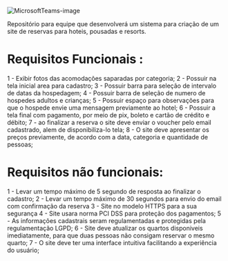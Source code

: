 ![MicrosoftTeams-image](https://github.com/itsCaarol/Hotel-Batutel/assets/132613486/e49c0321-1c18-4e02-9988-5ed62e4b1744)

Repositório para equipe que desenvolverá um sistema para criação de um site de reservas para hoteis, pousadas e resorts.
# Requisitos Funcionais :
1 - Exibir fotos das acomodações saparadas por categoria;
2 - Possuir na tela inicial area para cadastro;
3 - Possuir barra para seleção de intervalo de datas da hospedagem;
4 - Possuir barra de seleção de numero de hospedes adultos e crianças;
5 - Possuir espaço para observações para que o hospede envie uma mensagem previamente ao hotel;
6 - Possuir a tela final com pagamento, por meio de pix, boleto e cartão de crédito e débito;
7 - ao finalizar a reserva o site deve enviar o voucher pelo email cadastrado, alem de disponibiliza-lo tela;
8 - O site deve apresentar os preços previamente, de acordo com a data, categoria e quantidade de pessoas;

# Requisitos não funcionais:
1 - Levar um tempo máximo de 5 segundo de resposta ao finalizar o cadastro;
2 - Levar um tempo máximo de 30 segundos para envio do email com confirmação da reserva
3 - Site no modelo HTTPS para a sua segurança
4 - Site usara norma PCI DSS para proteção dos pagamentos;
5 - As informações cadastrais seram regulamentadas e protegidas pela regulamentação LGPD;
6 - Site deve atualizar os quartos disponiveis imediatamente, para que duas pessoas não consigam reservar o mesmo quarto;
7 - O site deve ter uma interface intuitiva facilitando a experiência do usuário;
